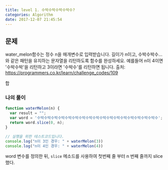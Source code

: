 ```yaml
---
title: level 1. 수박수박수박수박수?
categories: Algorithm
date: 2017-12-07 21:45:54
---
```


## 문제
water_melon함수는 정수 n을 매개변수로 입력받습니다.
길이가 n이고, 수박수박수...와 같은 패턴을 유지하는 문자열을 리턴하도록 함수를 완성하세요.
예를들어 n이 4이면 '수박수박'을 리턴하고 3이라면 '수박수'를 리턴하면 됩니다.
출처: https://programmers.co.kr/learn/challenge_codes/109

합
### 나의 풀이

```javascript
function waterMelon(n) {
  var result = "";
  var word = '수박수박수박수박수박수박수박수박수박수박수박수박수박수박수박수박수박수';
  return word.slice(0, n);
}

// 실행을 위한 테스트코드입니다.
console.log("n이 3인 경우: " + waterMelon(3))
console.log("n이 4인 경우: " + waterMelon(4))
```

word 변수를 정의한 뒤, `slice` 메소드를 사용하여 첫번째 줄 부터 n 번째 줄까지 slice했다.

